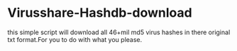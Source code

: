 # Virusshare-Hashdb-download
this simple script will download all 46+mil md5 virus hashes in there original txt format.For you to do with what you please.
